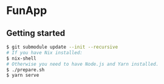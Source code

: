 # FunApp

## Getting started

```bash
$ git submodule update --init --recursive
# If you have Nix installed:
$ nix-shell
# Otherwise you need to have Node.js and Yarn installed.
$ ./prepare.sh
$ yarn serve
```
